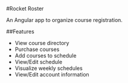 #Rocket Roster

An Angular app to organize course registration.

##Features
* View course directory
* Purchase courses
* Add courses to schedule
* View/Edit schedule
* Visualize weekly schedules
* View/Edit account information
